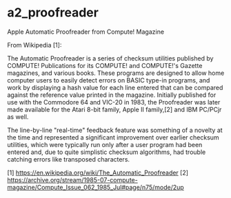 # a2_proofreader
Apple Automatic Proofreader from Compute! Magazine

From Wikipedia [1]:

The Automatic Proofreader is a series of checksum utilities published by COMPUTE! Publications for its COMPUTE! and COMPUTE!'s Gazette magazines, and various books. These programs are designed to allow home computer users to easily detect errors on BASIC type-in programs, and work by displaying a hash value for each line entered that can be compared against the reference value printed in the magazine. Initially published for use with the Commodore 64 and VIC-20 in 1983, the Proofreader was later made available for the Atari 8-bit family, Apple II family,[2] and IBM PC/PCjr as well.

The line-by-line "real-time" feedback feature was something of a novelty at the time and represented a significant improvement over earlier checksum utilities, which were typically run only after a user program had been entered and, due to quite simplistic checksum algorithms, had trouble catching errors like transposed characters. 

[1] https://en.wikipedia.org/wiki/The_Automatic_Proofreader
[2] https://archive.org/stream/1985-07-compute-magazine/Compute_Issue_062_1985_Jul#page/n75/mode/2up

